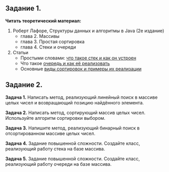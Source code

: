 ## Задание 1.

**Читать теоретический материал:**

1. Роберт Лафоре, Структуры данных и алгоритмы в Java (2е издание)
   - глава 2. Массивы
   - глава 3. Простая сортировка
   - глава 4. Стеки и очереди
2. Статьи
   - Простыми словами: [что такое стек и как он устроен](https://skillbox.ru/media/code/prostymi-slovami-chto-takoe-stek-i-kak-on-ustroen/)
   - Что такое [очередь и как её реализовать](https://codechick.io/tutorials/dsa/dsa-queue)
   - Основные [виды сортировок и примеры их реализации](https://education.yandex.ru/journal/osnovnye-vidy-sortirovok-i-primery-ikh-realizatsii)

## Задание 2.

**Задача 1.**
Написать метод, реализующий линейный поиск в массиве целых чисел и возвращающий позицию найдённого элемента.

**Задача 2.**
Написать метод, сортирующий массив целых чисел. Используйте алгоритм сортировки выбором.

**Задача 3.**
Напишите метод, реализующий бинарный поиск в отсортированном массиве целых чисел.

**Задача 4.**
Задание повышенной сложности. Создайте класс, реализующий работу стека на базе массива.

**Задача 5.**
Задание повышенной сложности. Создайте класс, реализующий работу очереди на базе массива.